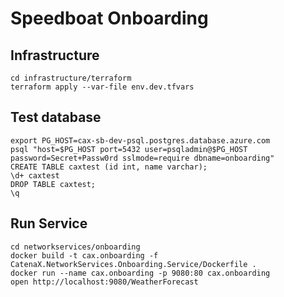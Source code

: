 # Speedboat Onboarding

## Infrastructure

    cd infrastructure/terraform
    terraform apply --var-file env.dev.tfvars

## Test database

    export PG_HOST=cax-sb-dev-psql.postgres.database.azure.com
    psql "host=$PG_HOST port=5432 user=psqladmin@$PG_HOST password=Secret+Passw0rd sslmode=require dbname=onboarding"
    CREATE TABLE caxtest (id int, name varchar);
    \d+ caxtest
    DROP TABLE caxtest;
    \q

## Run Service

    cd networkservices/onboarding
    docker build -t cax.onboarding -f CatenaX.NetworkServices.Onboarding.Service/Dockerfile .
    docker run --name cax.onboarding -p 9080:80 cax.onboarding
    open http://localhost:9080/WeatherForecast

